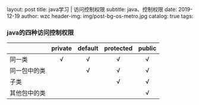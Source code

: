 layout:     post
title:      java学习 | 访问控制权限
subtitle:   java、控制权限
date:       2019-12-19
author:     wzc
header-img: img/post-bg-os-metro.jpg
catalog: true
tags:

### java的四种访问控制权限



|              | private | default | protected | public |
| :----------- | :-----: | :-----: | :-------: | :----: |
| 同一类       |    √    |    √    |     √     |   √    |
| 同一包中的类 |         |    √    |     √     |   √    |
| 子类         |         |         |     √     |   √    |
| 其他包中的类 |         |         |           |   √    |

